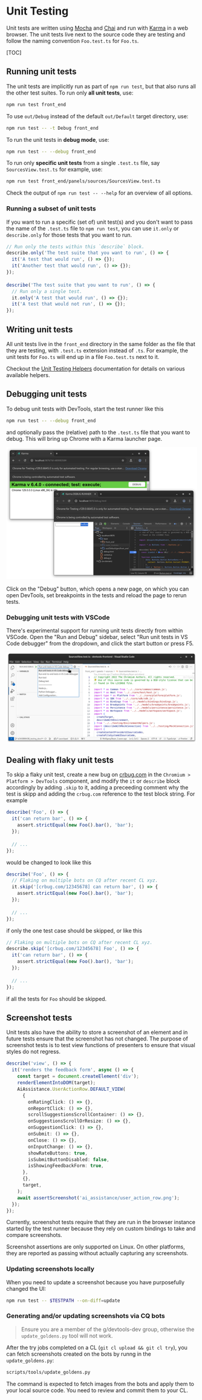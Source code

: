 # Unit Testing

Unit tests are written using [Mocha](https://mochajs.org/) and
[Chai](https://www.chaijs.com/) and run with
[Karma](https://karma-runner.github.io/latest/index.html) in a web
browser. The unit tests live next to the source code they are
testing and follow the naming convention `Foo.test.ts` for `Foo.ts`.

[TOC]

## Running unit tests

The unit tests are implicitly run as part of `npm run test`,
but that also runs all the other test suites. To run only
**all unit tests**, use:

```bash
npm run test front_end
```

To use `out/Debug` instead of the default `out/Default` target
directory, use:

```bash
npm run test -- -t Debug front_end
```

To run the unit tests in **debug mode**, use:

```bash
npm run test -- --debug front_end
```

To run only **specific unit tests** from a single `.test.ts`
file, say `SourcesView.test.ts` for example, use:

```bash
npm run test front_end/panels/sources/SourcesView.test.ts
```

Check the output of `npm run test -- --help` for an overview of
all options.

### Running a subset of unit tests

If you want to run a specific (set of) unit test(s) and you don't want
to pass the name of the `.test.ts` file to `npm run test`, you can use
`it.only` or `describe.only` for those tests that you want to run.

```ts
// Run only the tests within this `describe` block.
describe.only('The test suite that you want to run', () => {
  it('A test that would run', () => {});
  it('Another test that would run', () => {});
});

describe('The test suite that you want to run', () => {
  // Run only a single test.
  it.only('A test that would run', () => {});
  it('A test that would not run', () => {});
});
```

## Writing unit tests

All unit tests live in the `front_end` directory in the same folder as
the file that they are testing, with `.test.ts` extension instead of
`.ts`. For example, the unit tests for `Foo.ts` will end up in a file
`Foo.test.ts` next to it.

Checkout the [Unit Testing Helpers](../../front_end/testing/README.md)
documentation for details on various available helpers.

## Debugging unit tests

To debug unit tests with DevTools, start the test runner like this

```bash
npm run test -- --debug front_end
```

and optionally pass the (relative) path to the `.test.ts` file that
you want to debug. This will bring up Chrome with a Karma launcher
page.

![Debugging unit tests with DevTools](../../docs/images/debugging-unit-tests-with-devtools.png 'Debugging unit tests with DevTools')

Click on the "Debug" button, which opens a new page, on which
you can open DevTools, set breakpoints in the tests and reload the
page to rerun tests.

### Debugging unit tests with VSCode

There's experimental support for running unit tests directly from
within VSCode. Open the "Run and Debug" sidebar, select "Run unit tests
in VS Code debugger" from the dropdown, and click the start button or
press F5.

![Debugging unit tests with VSCode](../../docs/images/debugging-unit-tests-with-vscode.png 'Debugging unit tests with VSCode')

## Dealing with flaky unit tests

To skip a flaky unit test, create a new bug on [crbug.com](https://crbug.com) in the
`Chromium > Platform > DevTools` component, and modify the `it` or `describe`
block accordingly by adding `.skip` to it, adding a preceeding comment
why the test is skipp and adding the `crbug.com` reference to the test
block string. For example

```ts
describe('Foo', () => {
  it('can return bar', () => {
    assert.strictEqual(new Foo().bar(), 'bar');
  });

  // ...
});
```

would be changed to look like this

```ts
describe('Foo', () => {
  // Flaking on multiple bots on CQ after recent CL xyz.
  it.skip('[crbug.com/12345678] can return bar', () => {
    assert.strictEqual(new Foo().bar(), 'bar');
  });

  // ...
});
```

if only the one test case should be skipped, or like this

```ts
// Flaking on multiple bots on CQ after recent CL xyz.
describe.skip('[crbug.com/12345678] Foo', () => {
  it('can return bar', () => {
    assert.strictEqual(new Foo().bar(), 'bar');
  });

  // ...
});
```

if all the tests for `Foo` should be skipped.

## Screenshot tests

Unit tests also have the ability to store a screenshot of an element and
in future tests ensure that the screenshot has not changed. The purpose
of screenshot tests is to test view functions of presenters to ensure
that visual styles do not regress.

```ts
describe('view', () => {
  it('renders the feedback form', async () => {
    const target = document.createElement('div');
    renderElementIntoDOM(target);
    AiAssistance.UserActionRow.DEFAULT_VIEW(
      {
        onRatingClick: () => {},
        onReportClick: () => {},
        scrollSuggestionsScrollContainer: () => {},
        onSuggestionsScrollOrResize: () => {},
        onSuggestionClick: () => {},
        onSubmit: () => {},
        onClose: () => {},
        onInputChange: () => {},
        showRateButtons: true,
        isSubmitButtonDisabled: false,
        isShowingFeedbackForm: true,
      },
      {},
      target,
    );
    await assertScreenshot('ai_assistance/user_action_row.png');
  });
});
```

Currently, screenshot tests require that they are run in the browser
instance started by the test runner because they rely on custom bindings
to take and compare screenshots.

Screenshot assertions are only supported on Linux. On other platforms,
they are reported as passing without actually capturing any screenshots.

### Updating screenshots locally

When you need to update a screenshot because you have purposefully changed the UI:

```sh
npm run test -- $TESTPATH --on-diff=update
```

### Generating and/or updating screenshots via CQ bots

> Ensure you are a member of the g/devtools-dev group, otherwise the
> `update_goldens.py` tool will not work.

After the try jobs completed on a CL (`git cl upload && git cl try`),
you can fetch screenshots created on the bots by runng in the
`update_goldens.py`:

```sh
scripts/tools/update_goldens.py
```

The command is expected to fetch images from the bots and apply them to
your local source code. You need to review and commit them to your CL.
